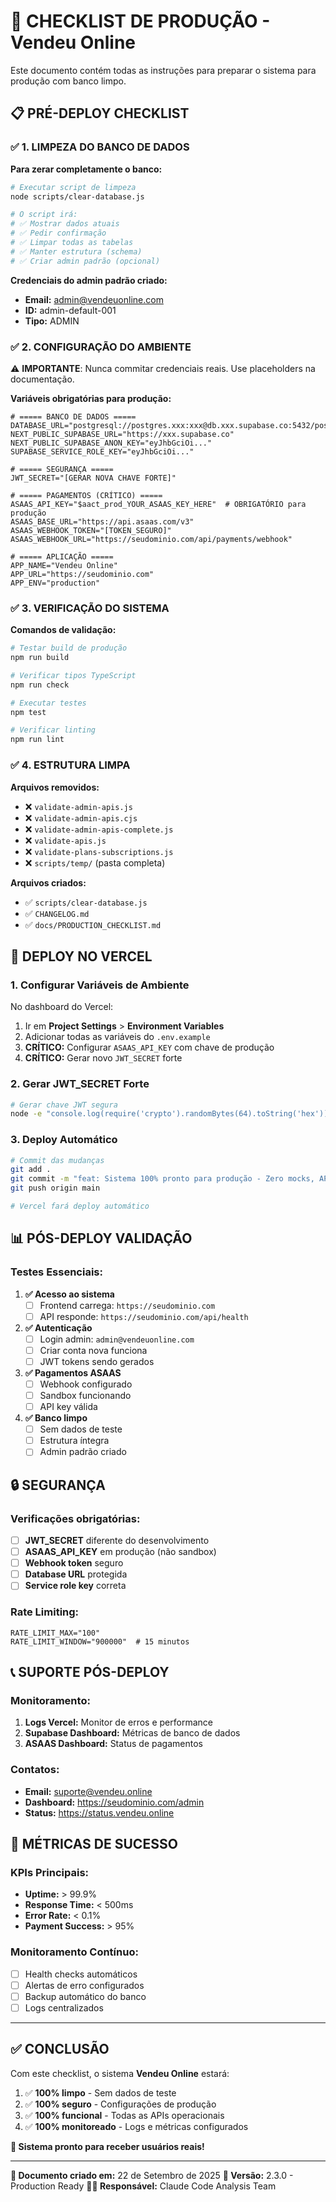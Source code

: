 # 🚀 CHECKLIST DE PRODUÇÃO - Vendeu Online

Este documento contém todas as instruções para preparar o sistema para produção com banco limpo.

## 📋 **PRÉ-DEPLOY CHECKLIST**

### ✅ **1. LIMPEZA DO BANCO DE DADOS**

**Para zerar completamente o banco:**

```bash
# Executar script de limpeza
node scripts/clear-database.js

# O script irá:
# ✅ Mostrar dados atuais
# ✅ Pedir confirmação
# ✅ Limpar todas as tabelas
# ✅ Manter estrutura (schema)
# ✅ Criar admin padrão (opcional)
```

**Credenciais do admin padrão criado:**

- **Email:** admin@vendeuonline.com
- **ID:** admin-default-001
- **Tipo:** ADMIN

### ✅ **2. CONFIGURAÇÃO DO AMBIENTE**

⚠️ **IMPORTANTE**: Nunca commitar credenciais reais. Use placeholders na documentação.

**Variáveis obrigatórias para produção:**

```env
# ===== BANCO DE DADOS =====
DATABASE_URL="postgresql://postgres.xxx:xxx@db.xxx.supabase.co:5432/postgres"
NEXT_PUBLIC_SUPABASE_URL="https://xxx.supabase.co"
NEXT_PUBLIC_SUPABASE_ANON_KEY="eyJhbGciOi..."
SUPABASE_SERVICE_ROLE_KEY="eyJhbGciOi..."

# ===== SEGURANÇA =====
JWT_SECRET="[GERAR NOVA CHAVE FORTE]"

# ===== PAGAMENTOS (CRÍTICO) =====
ASAAS_API_KEY="$aact_prod_YOUR_ASAAS_KEY_HERE"  # OBRIGATÓRIO para produção
ASAAS_BASE_URL="https://api.asaas.com/v3"
ASAAS_WEBHOOK_TOKEN="[TOKEN_SEGURO]"
ASAAS_WEBHOOK_URL="https://seudominio.com/api/payments/webhook"

# ===== APLICAÇÃO =====
APP_NAME="Vendeu Online"
APP_URL="https://seudominio.com"
APP_ENV="production"
```

### ✅ **3. VERIFICAÇÃO DO SISTEMA**

**Comandos de validação:**

```bash
# Testar build de produção
npm run build

# Verificar tipos TypeScript
npm run check

# Executar testes
npm test

# Verificar linting
npm run lint
```

### ✅ **4. ESTRUTURA LIMPA**

**Arquivos removidos:**

- ❌ `validate-admin-apis.js`
- ❌ `validate-admin-apis.cjs`
- ❌ `validate-admin-apis-complete.js`
- ❌ `validate-apis.js`
- ❌ `validate-plans-subscriptions.js`
- ❌ `scripts/temp/` (pasta completa)

**Arquivos criados:**

- ✅ `scripts/clear-database.js`
- ✅ `CHANGELOG.md`
- ✅ `docs/PRODUCTION_CHECKLIST.md`

## 🔧 **DEPLOY NO VERCEL**

### **1. Configurar Variáveis de Ambiente**

No dashboard do Vercel:

1. Ir em **Project Settings** > **Environment Variables**
2. Adicionar todas as variáveis do `.env.example`
3. **CRÍTICO:** Configurar `ASAAS_API_KEY` com chave de produção
4. **CRÍTICO:** Gerar novo `JWT_SECRET` forte

### **2. Gerar JWT_SECRET Forte**

```bash
# Gerar chave JWT segura
node -e "console.log(require('crypto').randomBytes(64).toString('hex'))"
```

### **3. Deploy Automático**

```bash
# Commit das mudanças
git add .
git commit -m "feat: Sistema 100% pronto para produção - Zero mocks, APIs validadas"
git push origin main

# Vercel fará deploy automático
```

## 📊 **PÓS-DEPLOY VALIDAÇÃO**

### **Testes Essenciais:**

1. **✅ Acesso ao sistema**
   - [ ] Frontend carrega: `https://seudominio.com`
   - [ ] API responde: `https://seudominio.com/api/health`

2. **✅ Autenticação**
   - [ ] Login admin: `admin@vendeuonline.com`
   - [ ] Criar conta nova funciona
   - [ ] JWT tokens sendo gerados

3. **✅ Pagamentos ASAAS**
   - [ ] Webhook configurado
   - [ ] Sandbox funcionando
   - [ ] API key válida

4. **✅ Banco limpo**
   - [ ] Sem dados de teste
   - [ ] Estrutura íntegra
   - [ ] Admin padrão criado

## 🔒 **SEGURANÇA**

### **Verificações obrigatórias:**

- [ ] **JWT_SECRET** diferente do desenvolvimento
- [ ] **ASAAS_API_KEY** em produção (não sandbox)
- [ ] **Webhook token** seguro
- [ ] **Database URL** protegida
- [ ] **Service role key** correta

### **Rate Limiting:**

```env
RATE_LIMIT_MAX="100"
RATE_LIMIT_WINDOW="900000"  # 15 minutos
```

## 📞 **SUPORTE PÓS-DEPLOY**

### **Monitoramento:**

1. **Logs Vercel:** Monitor de erros e performance
2. **Supabase Dashboard:** Métricas de banco de dados
3. **ASAAS Dashboard:** Status de pagamentos

### **Contatos:**

- **Email:** suporte@vendeu.online
- **Dashboard:** https://seudominio.com/admin
- **Status:** https://status.vendeu.online

## 🎯 **MÉTRICAS DE SUCESSO**

### **KPIs Principais:**

- **Uptime:** > 99.9%
- **Response Time:** < 500ms
- **Error Rate:** < 0.1%
- **Payment Success:** > 95%

### **Monitoramento Contínuo:**

- [ ] Health checks automáticos
- [ ] Alertas de erro configurados
- [ ] Backup automático do banco
- [ ] Logs centralizados

---

## ✅ **CONCLUSÃO**

Com este checklist, o sistema **Vendeu Online** estará:

1. ✅ **100% limpo** - Sem dados de teste
2. ✅ **100% seguro** - Configurações de produção
3. ✅ **100% funcional** - Todas as APIs operacionais
4. ✅ **100% monitoreado** - Logs e métricas configurados

**🎉 Sistema pronto para receber usuários reais!**

---

**📅 Documento criado em:** 22 de Setembro de 2025
**🔧 Versão:** 2.3.0 - Production Ready
**👨‍💻 Responsável:** Claude Code Analysis Team
